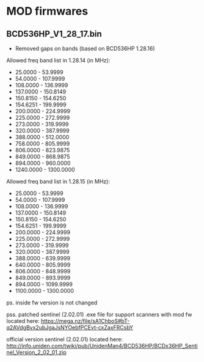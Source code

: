 # MOD firmwares

## BCD536HP_V1_28_17.bin

* Removed gaps on bands (based on BCD536HP 1.28.16)

Allowed freq band list in 1.28.14 (in MHz):

- 25.0000 - 53.9999
- 54.0000 - 107.9999
- 108.0000 - 136.9999
- 137.0000 - 150.8149
- 150.8150 - 154.6250
- 154.6251 - 199.9999
- 200.0000 - 224.9999
- 225.0000 - 272.9999
- 273.0000 - 319.9999
- 320.0000 - 387.9999
- 388.0000 - 512.0000
- 758.0000 - 805.9999
- 806.0000 - 823.9875
- 849.0000 - 868.9875
- 894.0000 - 960.0000
- 1240.0000 - 1300.0000 

Allowed freq band list in 1.28.15 (in MHz):

- 25.0000 - 53.9999
- 54.0000 - 107.9999
- 108.0000 - 136.9999
- 137.0000 - 150.8149
- 150.8150 - 154.6250
- 154.6251 - 199.9999
- 200.0000 - 224.9999
- 225.0000 - 272.9999
- 273.0000 - 319.9999
- 320.0000 - 387.9999
- 388.0000 - 639.9999
- 640.0000 - 805.9999
- 806.0000 - 848.9999
- 849.0000 - 893.9999
- 894.0000 - 1099.9999
- 1100.0000 - 1300.0000 

ps. inside fw version is not changed

pss. patched sentinel (2.02.01) .exe file for support scanners with mod fw located here: https://mega.nz/file/sA1ChboS#bT-q2AVdgBvx2ubJgaJsNYOebfPCEvt-cxZaxFRCsbY

official version sentinel (2.02.01) located here: http://info.uniden.com/twiki/pub/UnidenMan4/BCD536HP/BCDx36HP_Sentinel_Version_2_02_01.zip

